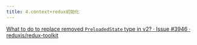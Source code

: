 ```yaml
---
title: 4.context+redux初始化
---
```


[What to do to replace removed `PreloadedState` type in v2? · Issue #3946 · reduxjs/redux-toolkit](https://github.com/reduxjs/redux-toolkit/issues/3946)